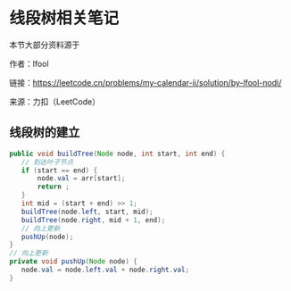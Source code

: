 # 线段树相关笔记
本节大部分资料源于

作者：lfool

链接：https://leetcode.cn/problems/my-calendar-ii/solution/by-lfool-nodi/

来源：力扣（LeetCode）

## 线段树的建立
 ```java
public void buildTree(Node node, int start, int end) {
    // 到达叶子节点
    if (start == end) {
        node.val = arr[start];
        return ;
    }
    int mid = (start + end) >> 1;
    buildTree(node.left, start, mid);
    buildTree(node.right, mid + 1, end);
    // 向上更新
    pushUp(node);
}
// 向上更新
private void pushUp(Node node) {
    node.val = node.left.val + node.right.val;
}
```
